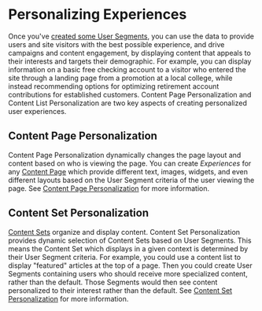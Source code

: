 # Personalizing Experiences

Once you've [created some User Segments](../10-segmentation/01-segmentation-intro.md), you can use the data to provide users and site visitors with the best possible experience, and drive campaigns and content engagement, by displaying content that appeals to their interests and targets their demographic. For example, you can display information on a basic free checking account to a visitor who entered the site through a landing page from a promotion at a local college, while instead recommending options for optimizing retirement account contributions for established customers. Content Page Personalization and Content List Personalization are two key aspects of creating personalized user experiences.

## Content Page Personalization

Content Page Personalization dynamically changes the page layout and content based on who is viewing the page. You can create *Experiences* for any [Content Page](../02-creating-pages/05-building-content-pages.md) which provide different text, images, widgets, and even different layouts based on the User Segment criteria of the user viewing the page. See [Content Page Personalization](./02-content-page-personalization.md) for more information.

## Content Set Personalization

[Content Sets](TODO) organize and display content. Content Set Personalization provides dynamic selection of Content Sets based on User Segments. This means the Content Set which displays in a given context is determined by their User Segment criteria. For example, you could use a content list to display "featured" articles at the top of a page. Then you could create User Segments containing users who should receive more specialized content, rather than the default. Those Segments would then see content personalized to their interest rather than the default. See [Content Set Personalization](./03-content-set-personalization.md) for more information.
